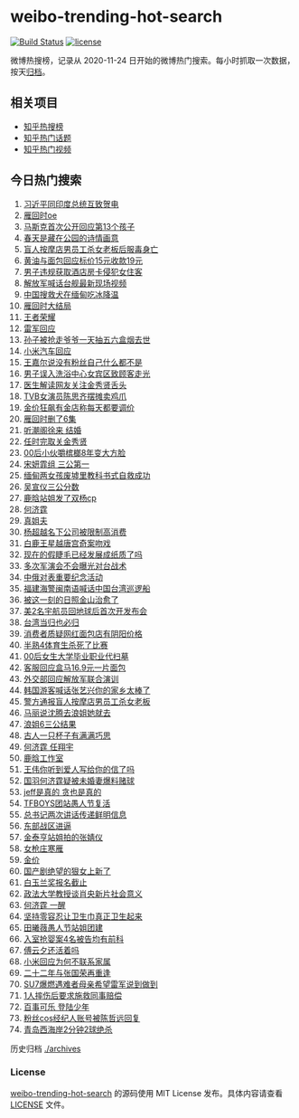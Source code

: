 # weibo-trending-hot-search

[![Build Status](https://github.com/justjavac/weibo-trending-hot-search/workflows/ci/badge.svg?branch=master)](https://github.com/justjavac/weibo-trending-hot-search/actions)
[![license](https://img.shields.io/github/license/justjavac/weibo-trending-hot-search)](https://github.com/justjavac/weibo-trending-hot-search/blob/master/LICENSE)

微博热搜榜，记录从 2020-11-24 日开始的微博热门搜索。每小时抓取一次数据，按天[归档](./archives)。

## 相关项目

- [知乎热搜榜](https://github.com/justjavac/zhihu-trending-top-search)
- [知乎热门话题](https://github.com/justjavac/zhihu-trending-hot-questions)
- [知乎热门视频](https://github.com/justjavac/zhihu-trending-hot-video)

## 今日热门搜索

<!-- BEGIN -->
<!-- 最后更新时间 Wed Apr 02 2025 04:22:31 GMT+0800 (China Standard Time) -->

1. [习近平同印度总统互致贺电](https://s.weibo.com//weibo?q=%23%E4%B9%A0%E8%BF%91%E5%B9%B3%E5%90%8C%E5%8D%B0%E5%BA%A6%E6%80%BB%E7%BB%9F%E4%BA%92%E8%87%B4%E8%B4%BA%E7%94%B5%23&Refer=new_time)
1. [雁回时oe](https://s.weibo.com//weibo?q=%23%E9%9B%81%E5%9B%9E%E6%97%B6oe%23&t=31&band_rank=47&Refer=top)
1. [马斯克首次公开回应第13个孩子](https://s.weibo.com//weibo?q=%23%E9%A9%AC%E6%96%AF%E5%85%8B%E9%A6%96%E6%AC%A1%E5%85%AC%E5%BC%80%E5%9B%9E%E5%BA%94%E7%AC%AC13%E4%B8%AA%E5%AD%A9%E5%AD%90%23&t=31&band_rank=27&Refer=top)
1. [春天是藏在公园的诗情画意](https://s.weibo.com//weibo?q=%23%E6%98%A5%E5%A4%A9%E6%98%AF%E8%97%8F%E5%9C%A8%E5%85%AC%E5%9B%AD%E7%9A%84%E8%AF%97%E6%83%85%E7%94%BB%E6%84%8F%23&t=31&band_rank=3&Refer=top)
1. [盲人按摩店男员工杀女老板后服毒身亡](https://s.weibo.com//weibo?q=%23%E7%9B%B2%E4%BA%BA%E6%8C%89%E6%91%A9%E5%BA%97%E7%94%B7%E5%91%98%E5%B7%A5%E6%9D%80%E5%A5%B3%E8%80%81%E6%9D%BF%E5%90%8E%E6%9C%8D%E6%AF%92%E8%BA%AB%E4%BA%A1%23&t=31&band_rank=10&Refer=top)
1. [黄油与面包回应标价15元收款19元](https://s.weibo.com//weibo?q=%23%E9%BB%84%E6%B2%B9%E4%B8%8E%E9%9D%A2%E5%8C%85%E5%9B%9E%E5%BA%94%E6%A0%87%E4%BB%B715%E5%85%83%E6%94%B6%E6%AC%BE19%E5%85%83%23&t=31&band_rank=5&Refer=top)
1. [男子违规获取酒店房卡侵犯女住客](https://s.weibo.com//weibo?q=%23%E7%94%B7%E5%AD%90%E8%BF%9D%E8%A7%84%E8%8E%B7%E5%8F%96%E9%85%92%E5%BA%97%E6%88%BF%E5%8D%A1%E4%BE%B5%E7%8A%AF%E5%A5%B3%E4%BD%8F%E5%AE%A2%23&t=31&band_rank=37&Refer=top)
1. [解放军喊话台舰最新现场视频](https://s.weibo.com//weibo?q=%23%E8%A7%A3%E6%94%BE%E5%86%9B%E5%96%8A%E8%AF%9D%E5%8F%B0%E8%88%B0%E6%9C%80%E6%96%B0%E7%8E%B0%E5%9C%BA%E8%A7%86%E9%A2%91%23&t=31&band_rank=22&Refer=top)
1. [中国搜救犬在缅甸吃冰降温](https://s.weibo.com//weibo?q=%23%E4%B8%AD%E5%9B%BD%E6%90%9C%E6%95%91%E7%8A%AC%E5%9C%A8%E7%BC%85%E7%94%B8%E5%90%83%E5%86%B0%E9%99%8D%E6%B8%A9%23&t=31&band_rank=9&Refer=top)
1. [雁回时大结局](https://s.weibo.com//weibo?q=%E9%9B%81%E5%9B%9E%E6%97%B6%E5%A4%A7%E7%BB%93%E5%B1%80&t=31&band_rank=17&Refer=top)
1. [王者荣耀](https://s.weibo.com//weibo?q=%E7%8E%8B%E8%80%85%E8%8D%A3%E8%80%80&t=31&band_rank=25&Refer=top)
1. [雷军回应](https://s.weibo.com//weibo?q=%E9%9B%B7%E5%86%9B%E5%9B%9E%E5%BA%94&t=31&band_rank=1&Refer=top)
1. [孙子被抢走爷爷一天抽五六盒烟去世](https://s.weibo.com//weibo?q=%23%E5%AD%99%E5%AD%90%E8%A2%AB%E6%8A%A2%E8%B5%B0%E7%88%B7%E7%88%B7%E4%B8%80%E5%A4%A9%E6%8A%BD%E4%BA%94%E5%85%AD%E7%9B%92%E7%83%9F%E5%8E%BB%E4%B8%96%23&t=31&band_rank=12&Refer=top)
1. [小米汽车回应](https://s.weibo.com//weibo?q=%E5%B0%8F%E7%B1%B3%E6%B1%BD%E8%BD%A6%E5%9B%9E%E5%BA%94&t=31&band_rank=2&Refer=top)
1. [王嘉尔说没有粉丝自己什么都不是](https://s.weibo.com//weibo?q=%23%E7%8E%8B%E5%98%89%E5%B0%94%E8%AF%B4%E6%B2%A1%E6%9C%89%E7%B2%89%E4%B8%9D%E8%87%AA%E5%B7%B1%E4%BB%80%E4%B9%88%E9%83%BD%E4%B8%8D%E6%98%AF%23&t=31&band_rank=16&Refer=top)
1. [男子误入洗浴中心女宾区致顾客走光](https://s.weibo.com//weibo?q=%23%E7%94%B7%E5%AD%90%E8%AF%AF%E5%85%A5%E6%B4%97%E6%B5%B4%E4%B8%AD%E5%BF%83%E5%A5%B3%E5%AE%BE%E5%8C%BA%E8%87%B4%E9%A1%BE%E5%AE%A2%E8%B5%B0%E5%85%89%23&t=31&band_rank=16&Refer=top)
1. [医生解读网友关注金秀贤舌头](https://s.weibo.com//weibo?q=%23%E5%8C%BB%E7%94%9F%E8%A7%A3%E8%AF%BB%E7%BD%91%E5%8F%8B%E5%85%B3%E6%B3%A8%E9%87%91%E7%A7%80%E8%B4%A4%E8%88%8C%E5%A4%B4%23&t=31&band_rank=22&Refer=top)
1. [TVB女演员陈思齐摆摊卖鸡爪](https://s.weibo.com//weibo?q=%23TVB%E5%A5%B3%E6%BC%94%E5%91%98%E9%99%88%E6%80%9D%E9%BD%90%E6%91%86%E6%91%8A%E5%8D%96%E9%B8%A1%E7%88%AA%23&t=31&band_rank=35&Refer=top)
1. [金价狂飙有金店称每天都要调价](https://s.weibo.com//weibo?q=%23%E9%87%91%E4%BB%B7%E7%8B%82%E9%A3%99%E6%9C%89%E9%87%91%E5%BA%97%E7%A7%B0%E6%AF%8F%E5%A4%A9%E9%83%BD%E8%A6%81%E8%B0%83%E4%BB%B7%23&t=31&band_rank=34&Refer=top)
1. [雁回时删了6集](https://s.weibo.com//weibo?q=%E9%9B%81%E5%9B%9E%E6%97%B6%E5%88%A0%E4%BA%866%E9%9B%86&t=31&band_rank=4&Refer=top)
1. [听潮阁徐来 结婚](https://s.weibo.com//weibo?q=%E5%90%AC%E6%BD%AE%E9%98%81%E5%BE%90%E6%9D%A5%20%E7%BB%93%E5%A9%9A&t=31&band_rank=38&Refer=top)
1. [任时完取关金秀贤](https://s.weibo.com//weibo?q=%23%E4%BB%BB%E6%97%B6%E5%AE%8C%E5%8F%96%E5%85%B3%E9%87%91%E7%A7%80%E8%B4%A4%23&t=31&band_rank=14&Refer=top)
1. [00后小伙嚼槟榔8年变大方脸](https://s.weibo.com//weibo?q=%2300%E5%90%8E%E5%B0%8F%E4%BC%99%E5%9A%BC%E6%A7%9F%E6%A6%948%E5%B9%B4%E5%8F%98%E5%A4%A7%E6%96%B9%E8%84%B8%23&t=31&band_rank=46&Refer=top)
1. [宋妍霏组 三公第一](https://s.weibo.com//weibo?q=%E5%AE%8B%E5%A6%8D%E9%9C%8F%E7%BB%84%20%E4%B8%89%E5%85%AC%E7%AC%AC%E4%B8%80&t=31&band_rank=7&Refer=top)
1. [缅甸两女孩废墟里教科书式自救成功](https://s.weibo.com//weibo?q=%23%E7%BC%85%E7%94%B8%E4%B8%A4%E5%A5%B3%E5%AD%A9%E5%BA%9F%E5%A2%9F%E9%87%8C%E6%95%99%E7%A7%91%E4%B9%A6%E5%BC%8F%E8%87%AA%E6%95%91%E6%88%90%E5%8A%9F%23&t=31&band_rank=45&Refer=top)
1. [吴宣仪三公分数](https://s.weibo.com//weibo?q=%E5%90%B4%E5%AE%A3%E4%BB%AA%E4%B8%89%E5%85%AC%E5%88%86%E6%95%B0&t=31&band_rank=6&Refer=top)
1. [鹿晗站姐发了双杨cp](https://s.weibo.com//weibo?q=%23%E9%B9%BF%E6%99%97%E7%AB%99%E5%A7%90%E5%8F%91%E4%BA%86%E5%8F%8C%E6%9D%A8cp%23&t=31&band_rank=23&Refer=top)
1. [何济霆](https://s.weibo.com//weibo?q=%E4%BD%95%E6%B5%8E%E9%9C%86&t=31&band_rank=18&Refer=top)
1. [真姐夫](https://s.weibo.com//weibo?q=%E7%9C%9F%E5%A7%90%E5%A4%AB&t=31&band_rank=24&Refer=top)
1. [杨超越名下公司被限制高消费](https://s.weibo.com//weibo?q=%23%E6%9D%A8%E8%B6%85%E8%B6%8A%E5%90%8D%E4%B8%8B%E5%85%AC%E5%8F%B8%E8%A2%AB%E9%99%90%E5%88%B6%E9%AB%98%E6%B6%88%E8%B4%B9%23&t=31&band_rank=29&Refer=top)
1. [白鹿王星越唐宫奇案吻戏](https://s.weibo.com//weibo?q=%23%E7%99%BD%E9%B9%BF%E7%8E%8B%E6%98%9F%E8%B6%8A%E5%94%90%E5%AE%AB%E5%A5%87%E6%A1%88%E5%90%BB%E6%88%8F%23&t=31&band_rank=19&Refer=top)
1. [现在的假睫毛已经发展成纸质了吗](https://s.weibo.com//weibo?q=%23%E7%8E%B0%E5%9C%A8%E7%9A%84%E5%81%87%E7%9D%AB%E6%AF%9B%E5%B7%B2%E7%BB%8F%E5%8F%91%E5%B1%95%E6%88%90%E7%BA%B8%E8%B4%A8%E4%BA%86%E5%90%97%23&t=31&band_rank=32&Refer=top)
1. [多次军演会不会曝光对台战术](https://s.weibo.com//weibo?q=%23%E5%A4%9A%E6%AC%A1%E5%86%9B%E6%BC%94%E4%BC%9A%E4%B8%8D%E4%BC%9A%E6%9B%9D%E5%85%89%E5%AF%B9%E5%8F%B0%E6%88%98%E6%9C%AF%23&t=31&band_rank=43&Refer=top)
1. [中俄对表重要纪念活动](https://s.weibo.com//weibo?q=%23%E4%B8%AD%E4%BF%84%E5%AF%B9%E8%A1%A8%E9%87%8D%E8%A6%81%E7%BA%AA%E5%BF%B5%E6%B4%BB%E5%8A%A8%23&t=31&band_rank=47&Refer=top)
1. [福建海警闽南语喊话中国台湾巡逻船](https://s.weibo.com//weibo?q=%23%E7%A6%8F%E5%BB%BA%E6%B5%B7%E8%AD%A6%E9%97%BD%E5%8D%97%E8%AF%AD%E5%96%8A%E8%AF%9D%E4%B8%AD%E5%9B%BD%E5%8F%B0%E6%B9%BE%E5%B7%A1%E9%80%BB%E8%88%B9%23&t=31&band_rank=42&Refer=top)
1. [被这一刻的日照金山治愈了](https://s.weibo.com//weibo?q=%23%E8%A2%AB%E8%BF%99%E4%B8%80%E5%88%BB%E7%9A%84%E6%97%A5%E7%85%A7%E9%87%91%E5%B1%B1%E6%B2%BB%E6%84%88%E4%BA%86%23&t=31&band_rank=48&Refer=top)
1. [美2名宇航员回地球后首次开发布会](https://s.weibo.com//weibo?q=%23%E7%BE%8E2%E5%90%8D%E5%AE%87%E8%88%AA%E5%91%98%E5%9B%9E%E5%9C%B0%E7%90%83%E5%90%8E%E9%A6%96%E6%AC%A1%E5%BC%80%E5%8F%91%E5%B8%83%E4%BC%9A%23&t=31&band_rank=40&Refer=top)
1. [台湾当归也必归](https://s.weibo.com//weibo?q=%23%E5%8F%B0%E6%B9%BE%E5%BD%93%E5%BD%92%E4%B9%9F%E5%BF%85%E5%BD%92%23&t=31&band_rank=33&Refer=top)
1. [消费者质疑网红面包店有阴阳价格](https://s.weibo.com//weibo?q=%23%E6%B6%88%E8%B4%B9%E8%80%85%E8%B4%A8%E7%96%91%E7%BD%91%E7%BA%A2%E9%9D%A2%E5%8C%85%E5%BA%97%E6%9C%89%E9%98%B4%E9%98%B3%E4%BB%B7%E6%A0%BC%23&t=31&band_rank=23&Refer=top)
1. [半熟4体育生杀死了比赛](https://s.weibo.com//weibo?q=%E5%8D%8A%E7%86%9F4%E4%BD%93%E8%82%B2%E7%94%9F%E6%9D%80%E6%AD%BB%E4%BA%86%E6%AF%94%E8%B5%9B&t=31&band_rank=33&Refer=top)
1. [00后女生大学毕业职业代扫墓](https://s.weibo.com//weibo?q=%2300%E5%90%8E%E5%A5%B3%E7%94%9F%E5%A4%A7%E5%AD%A6%E6%AF%95%E4%B8%9A%E8%81%8C%E4%B8%9A%E4%BB%A3%E6%89%AB%E5%A2%93%23&t=31&band_rank=15&Refer=top)
1. [客服回应盒马16.9元一片面包](https://s.weibo.com//weibo?q=%23%E5%AE%A2%E6%9C%8D%E5%9B%9E%E5%BA%94%E7%9B%92%E9%A9%AC16.9%E5%85%83%E4%B8%80%E7%89%87%E9%9D%A2%E5%8C%85%23&t=31&band_rank=39&Refer=top)
1. [外交部回应解放军联合演训](https://s.weibo.com//weibo?q=%23%E5%A4%96%E4%BA%A4%E9%83%A8%E5%9B%9E%E5%BA%94%E8%A7%A3%E6%94%BE%E5%86%9B%E8%81%94%E5%90%88%E6%BC%94%E8%AE%AD%23&t=31&band_rank=42&Refer=top)
1. [韩国游客喊话张艺兴你的家乡太棒了](https://s.weibo.com//weibo?q=%23%E9%9F%A9%E5%9B%BD%E6%B8%B8%E5%AE%A2%E5%96%8A%E8%AF%9D%E5%BC%A0%E8%89%BA%E5%85%B4%E4%BD%A0%E7%9A%84%E5%AE%B6%E4%B9%A1%E5%A4%AA%E6%A3%92%E4%BA%86%23&t=31&band_rank=39&Refer=top)
1. [警方通报盲人按摩店男员工杀女老板](https://s.weibo.com//weibo?q=%23%E8%AD%A6%E6%96%B9%E9%80%9A%E6%8A%A5%E7%9B%B2%E4%BA%BA%E6%8C%89%E6%91%A9%E5%BA%97%E7%94%B7%E5%91%98%E5%B7%A5%E6%9D%80%E5%A5%B3%E8%80%81%E6%9D%BF%23&t=31&band_rank=13&Refer=top)
1. [马丽说沈腾去浪姐她就去](https://s.weibo.com//weibo?q=%23%E9%A9%AC%E4%B8%BD%E8%AF%B4%E6%B2%88%E8%85%BE%E5%8E%BB%E6%B5%AA%E5%A7%90%E5%A5%B9%E5%B0%B1%E5%8E%BB%23&t=31&band_rank=30&Refer=top)
1. [浪姐6三公结果](https://s.weibo.com//weibo?q=%23%E6%B5%AA%E5%A7%906%E4%B8%89%E5%85%AC%E7%BB%93%E6%9E%9C%23&t=31&band_rank=50&Refer=top)
1. [古人一只杯子有满满巧思](https://s.weibo.com//weibo?q=%23%E5%8F%A4%E4%BA%BA%E4%B8%80%E5%8F%AA%E6%9D%AF%E5%AD%90%E6%9C%89%E6%BB%A1%E6%BB%A1%E5%B7%A7%E6%80%9D%23&t=31&band_rank=20&Refer=top)
1. [何济霆 任翔宇](https://s.weibo.com//weibo?q=%E4%BD%95%E6%B5%8E%E9%9C%86%20%E4%BB%BB%E7%BF%94%E5%AE%87&t=31&band_rank=46&Refer=top)
1. [鹿晗工怍室](https://s.weibo.com//weibo?q=%E9%B9%BF%E6%99%97%E5%B7%A5%E6%80%8D%E5%AE%A4&t=31&band_rank=28&Refer=top)
1. [王伟你听到爱人写给你的信了吗](https://s.weibo.com//weibo?q=%23%E7%8E%8B%E4%BC%9F%E4%BD%A0%E5%90%AC%E5%88%B0%E7%88%B1%E4%BA%BA%E5%86%99%E7%BB%99%E4%BD%A0%E7%9A%84%E4%BF%A1%E4%BA%86%E5%90%97%23&t=31&band_rank=50&Refer=top)
1. [国羽何济霆疑被未婚妻爆料赌球](https://s.weibo.com//weibo?q=%23%E5%9B%BD%E7%BE%BD%E4%BD%95%E6%B5%8E%E9%9C%86%E7%96%91%E8%A2%AB%E6%9C%AA%E5%A9%9A%E5%A6%BB%E7%88%86%E6%96%99%E8%B5%8C%E7%90%83%23&t=31&band_rank=34&Refer=top)
1. [jeff是真的 贪也是真的](https://s.weibo.com//weibo?q=jeff%E6%98%AF%E7%9C%9F%E7%9A%84%20%E8%B4%AA%E4%B9%9F%E6%98%AF%E7%9C%9F%E7%9A%84&t=31&band_rank=49&Refer=top)
1. [TFBOYS团站愚人节复活](https://s.weibo.com//weibo?q=%23TFBOYS%E5%9B%A2%E7%AB%99%E6%84%9A%E4%BA%BA%E8%8A%82%E5%A4%8D%E6%B4%BB%23&t=31&band_rank=8&Refer=top)
1. [总书记两次讲话传递鲜明信息](https://s.weibo.com//weibo?q=%23%E6%80%BB%E4%B9%A6%E8%AE%B0%E4%B8%A4%E6%AC%A1%E8%AE%B2%E8%AF%9D%E4%BC%A0%E9%80%92%E9%B2%9C%E6%98%8E%E4%BF%A1%E6%81%AF%23&Refer=new_time)
1. [东部战区进逼](https://s.weibo.com//weibo?q=%23%E4%B8%9C%E9%83%A8%E6%88%98%E5%8C%BA%E8%BF%9B%E9%80%BC%23&t=31&band_rank=41&Refer=top)
1. [金泰亨站姐拍的张婧仪](https://s.weibo.com//weibo?q=%23%E9%87%91%E6%B3%B0%E4%BA%A8%E7%AB%99%E5%A7%90%E6%8B%8D%E7%9A%84%E5%BC%A0%E5%A9%A7%E4%BB%AA%23&t=31&band_rank=32&Refer=top)
1. [女枪庄寒雁](https://s.weibo.com//weibo?q=%E5%A5%B3%E6%9E%AA%E5%BA%84%E5%AF%92%E9%9B%81&t=31&band_rank=40&Refer=top)
1. [金价](https://s.weibo.com//weibo?q=%E9%87%91%E4%BB%B7&t=31&band_rank=29&Refer=top)
1. [国产剧绝望的狠女上新了](https://s.weibo.com//weibo?q=%E5%9B%BD%E4%BA%A7%E5%89%A7%E7%BB%9D%E6%9C%9B%E7%9A%84%E7%8B%A0%E5%A5%B3%E4%B8%8A%E6%96%B0%E4%BA%86&t=31&band_rank=50&Refer=top)
1. [白玉兰奖报名截止](https://s.weibo.com//weibo?q=%23%E7%99%BD%E7%8E%89%E5%85%B0%E5%A5%96%E6%8A%A5%E5%90%8D%E6%88%AA%E6%AD%A2%23&t=31&band_rank=42&Refer=top)
1. [政法大学教授谈肖央新片社会意义](https://s.weibo.com//weibo?q=%E6%94%BF%E6%B3%95%E5%A4%A7%E5%AD%A6%E6%95%99%E6%8E%88%E8%B0%88%E8%82%96%E5%A4%AE%E6%96%B0%E7%89%87%E7%A4%BE%E4%BC%9A%E6%84%8F%E4%B9%89&t=31&band_rank=36&Refer=top)
1. [何济霆 一醒](https://s.weibo.com//weibo?q=%E4%BD%95%E6%B5%8E%E9%9C%86%20%E4%B8%80%E9%86%92&t=31&band_rank=36&Refer=top)
1. [坚持零容忍让卫生巾真正卫生起来](https://s.weibo.com//weibo?q=%23%E5%9D%9A%E6%8C%81%E9%9B%B6%E5%AE%B9%E5%BF%8D%E8%AE%A9%E5%8D%AB%E7%94%9F%E5%B7%BE%E7%9C%9F%E6%AD%A3%E5%8D%AB%E7%94%9F%E8%B5%B7%E6%9D%A5%23&t=31&band_rank=25&Refer=top)
1. [田曦薇愚人节站姐团建](https://s.weibo.com//weibo?q=%23%E7%94%B0%E6%9B%A6%E8%96%87%E6%84%9A%E4%BA%BA%E8%8A%82%E7%AB%99%E5%A7%90%E5%9B%A2%E5%BB%BA%23&t=31&band_rank=31&Refer=top)
1. [入室抢婴案4名被告均有前科](https://s.weibo.com//weibo?q=%23%E5%85%A5%E5%AE%A4%E6%8A%A2%E5%A9%B4%E6%A1%884%E5%90%8D%E8%A2%AB%E5%91%8A%E5%9D%87%E6%9C%89%E5%89%8D%E7%A7%91%23&t=31&band_rank=48&Refer=top)
1. [傅云夕还活着吗](https://s.weibo.com//weibo?q=%E5%82%85%E4%BA%91%E5%A4%95%E8%BF%98%E6%B4%BB%E7%9D%80%E5%90%97&t=31&band_rank=26&Refer=top)
1. [小米回应为何不联系家属](https://s.weibo.com//weibo?q=%23%E5%B0%8F%E7%B1%B3%E5%9B%9E%E5%BA%94%E4%B8%BA%E4%BD%95%E4%B8%8D%E8%81%94%E7%B3%BB%E5%AE%B6%E5%B1%9E%23&t=31&band_rank=11&Refer=top)
1. [二十二年与张国荣再重逢](https://s.weibo.com//weibo?q=%23%E4%BA%8C%E5%8D%81%E4%BA%8C%E5%B9%B4%E4%B8%8E%E5%BC%A0%E5%9B%BD%E8%8D%A3%E5%86%8D%E9%87%8D%E9%80%A2%23&t=31&band_rank=20&Refer=top)
1. [SU7爆燃遇难者母亲希望雷军说到做到](https://s.weibo.com//weibo?q=%23SU7%E7%88%86%E7%87%83%E9%81%87%E9%9A%BE%E8%80%85%E6%AF%8D%E4%BA%B2%E5%B8%8C%E6%9C%9B%E9%9B%B7%E5%86%9B%E8%AF%B4%E5%88%B0%E5%81%9A%E5%88%B0%23&t=31&band_rank=21&Refer=top)
1. [1人摔伤后要求施救同事赔偿](https://s.weibo.com//weibo?q=%231%E4%BA%BA%E6%91%94%E4%BC%A4%E5%90%8E%E8%A6%81%E6%B1%82%E6%96%BD%E6%95%91%E5%90%8C%E4%BA%8B%E8%B5%94%E5%81%BF%23&t=31&band_rank=40&Refer=top)
1. [百事可乐 登陆少年](https://s.weibo.com//weibo?q=%E7%99%BE%E4%BA%8B%E5%8F%AF%E4%B9%90%20%E7%99%BB%E9%99%86%E5%B0%91%E5%B9%B4&t=31&band_rank=44&Refer=top)
1. [粉丝cos经纪人账号被陈哲远回复](https://s.weibo.com//weibo?q=%23%E7%B2%89%E4%B8%9Dcos%E7%BB%8F%E7%BA%AA%E4%BA%BA%E8%B4%A6%E5%8F%B7%E8%A2%AB%E9%99%88%E5%93%B2%E8%BF%9C%E5%9B%9E%E5%A4%8D%23&t=31&band_rank=45&Refer=top)
1. [青岛西海岸2分钟2球绝杀](https://s.weibo.com//weibo?q=%23%E9%9D%92%E5%B2%9B%E8%A5%BF%E6%B5%B7%E5%B2%B82%E5%88%86%E9%92%9F2%E7%90%83%E7%BB%9D%E6%9D%80%23&t=31&band_rank=49&Refer=top)

<!-- END -->

历史归档 [./archives](./archives)

### License

[weibo-trending-hot-search](https://github.com/justjavac/weibo-trending-hot-search) 的源码使用 MIT License
发布。具体内容请查看 [LICENSE](./LICENSE) 文件。
